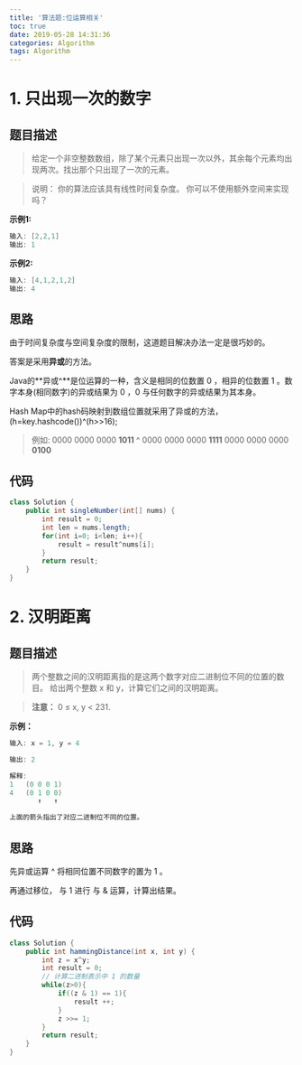 ```yaml
---
title: '算法题:位运算相关'
toc: true
date: 2019-05-28 14:31:36
categories: Algorithm
tags: Algorithm
---
```


# 1. 只出现一次的数字

## 题目描述

>给定一个非空整数数组，除了某个元素只出现一次以外，其余每个元素均出现两次。找出那个只出现了一次的元素。

>说明：
>你的算法应该具有线性时间复杂度。 你可以不使用额外空间来实现吗？

**示例1:**
```Java
输入: [2,2,1]
输出: 1
```
**示例2:**
```Java
输入: [4,1,2,1,2]
输出: 4
```

## 思路

由于时间复杂度与空间复杂度的限制，这道题目解决办法一定是很巧妙的。

答案是采用**异或**的方法。

Java的**异或^**是位运算的一种，含义是相同的位数置 0 ，相异的位数置 1 。数字本身(相同数字)的异或结果为 0 ，0 与任何数字的异或结果为其本身。

Hash Map中的hash码映射到数组位置就采用了异或的方法，(h=key.hashcode())^(h>>16);

>例如:
>0000 0000 0000 **1011** ^
>0000 0000 0000 **1111**
>0000 0000 0000 **0100**

## 代码

```Java
class Solution {
    public int singleNumber(int[] nums) {
        int result = 0;
        int len = nums.length;
        for(int i=0; i<len; i++){
            result = result^nums[i];
        }
        return result;
    }
}
```

# 2. 汉明距离

## 题目描述

>两个整数之间的汉明距离指的是这两个数字对应二进制位不同的位置的数目。
>给出两个整数 x 和 y，计算它们之间的汉明距离。

> **注意：**
0 ≤ x, y < 231.

**示例：**
```Java
输入: x = 1, y = 4

输出: 2

解释:
1   (0 0 0 1)
4   (0 1 0 0)
       ↑   ↑

上面的箭头指出了对应二进制位不同的位置。
```

## 思路

先异或运算 ^ 将相同位置不同数字的置为 1 。

再通过移位， 与 1 进行 与 & 运算，计算出结果。

## 代码

```java
class Solution {
    public int hammingDistance(int x, int y) {
        int z = x^y;
        int result = 0;
        // 计算二进制表示中 1 的数量
        while(z>0){
            if((z & 1) == 1){
                result ++;
            }
            z >>= 1;
        }
        return result;
    }
}
```